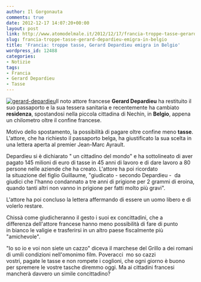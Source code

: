 ```yaml
---
author: Il Gorgonauta
comments: true
date: 2012-12-17 14:07:20+00:00
layout: post
link: http://www.atomodelmale.it/2012/12/17/francia-troppe-tasse-gerard-depardieu-emigra-in-belgio/
slug: francia-troppe-tasse-gerard-depardieu-emigra-in-belgio
title: 'Francia: troppe tasse, Gerard Depardieu emigra in Belgio'
wordpress_id: 12488
categories:
- Notizie
tags:
- Francia
- Gerard Depardieu
- Tasse
---
```


[![gerard-depardieu](http://www.atomodelmale.it/wp-content/uploads/2012/12/gerard-depardieu-300x210.jpg)](http://www.atomodelmale.it/2012/12/17/francia-troppe-tasse-gerard-depardieu-emigra-in-belgio/gerard-depardieu/)Il noto attore francese **Gerard Depardieu** ha restituito il suo passaporto e la sua tessera sanitaria e recentemente ha cambiato **residenza**, spostandosi nella piccola cittadina di Nechin, in **Belgio**, appena un chilometro oltre il confine francese.

Motivo dello spostamento, la possibilità di pagare oltre confine meno **tasse**. L'attore, che ha richiesto il passaporto belga, ha giustificato la sua scelta in una lettera aperta al premier Jean-Marc Ayrault.

Depardieu si è dichiarato " un cittadino del mondo" e ha sottolineato di aver pagato 145 milioni di euro di tasse in 45 anni di lavoro e di dare lavoro a 80 persone nelle aziende che ha creato. L'attore ha poi ricordato la situazione del figlio Guillaume, "giudicato - secondo Depardieu -  da giudici che l'hanno condannato a tre anni di prigione per 2 grammi di eroina, quando tanti altri non vanno in prigione per fatti molto più gravi".

L'attore ha poi concluso la lettera affermando di essere un uomo libero e di volerlo restare.


Chissà come giudicheranno il gesto i suoi ex concittadini, che a differenza dell'attore francese hanno meno possibilità di fare di punto in bianco le valigie e trasferirsi in un altro paese fiscalmente più "amichevole".

"Io so io e voi non siete un cazzo" diceva il marchese del Grillo a dei romani di umili condizioni nell'omonimo film. Poveracci  mo so cazzi vostri, pagate le tasse e non rompete i coglioni, che ogni giorno è buono per spremere le vostre tasche diremmo oggi. Ma ai cittadini francesi mancherà davvero un simile concittadino?
